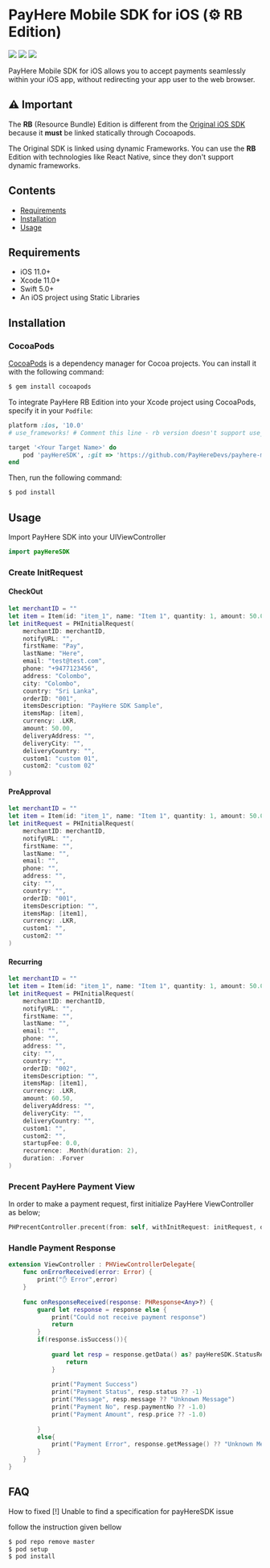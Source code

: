 # PayHere Mobile SDK for iOS (⚙️ RB Edition)
<p>
<a href="https://developer.apple.com/swift"><img src="https://img.shields.io/badge/language-swift5-f48041.svg?style=flat"></a>
<a href="https://developer.apple.com/ios"><img src="https://img.shields.io/badge/platform-iOS%208%2B-blue.svg?style=flat"></a>
<a><img src="https://img.shields.io/badge/CocoaPods-compatible-4BC51D.svg?style=flat"></a>
</p>

PayHere Mobile SDK for iOS allows you to accept payments seamlessly within your iOS app, without redirecting your app user to the web browser.

## ⚠️ Important

The __RB__ (Resource Bundle) Edition is different from the [Original iOS SDK](https://github.com/PayHereLK/payhere-mobilesdk-ios) because it __must__ be linked statically through Cocoapods. 

The Original SDK is linked using dynamic Frameworks. You can use the __RB__ Edition with technologies like React Native, since they don't support dynamic frameworks.

## Contents
-  [Requirements](#Requirements)
-  [Installation](#Installation)
-  [Usage](#Usage)

## Requirements
- iOS 11.0+
- Xcode 11.0+
- Swift 5.0+
- An iOS project using Static Libraries

## Installation

### CocoaPods

[CocoaPods](http://cocoapods.org) is a dependency manager for Cocoa projects. You can install it with the following command:

```bash
$ gem install cocoapods
```
To integrate PayHere RB Edition into your Xcode project using CocoaPods, specify it in your `Podfile`:

```ruby
platform :ios, '10.0'
# use_frameworks! # Comment this line - rb version doesn't support use_frameworks

target '<Your Target Name>' do
    pod 'payHereSDK', :git => 'https://github.com/PayHereDevs/payhere-mobilesdk-ios-rb.git'
end
```
Then, run the following command:

```bash
$ pod install
```

## Usage
Import PayHere SDK into your UIViewController 
```swift
import payHereSDK
```
### Create InitRequest

#### CheckOut
```swift
let merchantID = ""
let item = Item(id: "item_1", name: "Item 1", quantity: 1, amount: 50.0)
let initRequest = PHInitialRequest(
    merchantID: merchantID, 
    notifyURL: "", 
    firstName: "Pay", 
    lastName: "Here", 
    email: "test@test.com", 
    phone: "+9477123456", 
    address: "Colombo", 
    city: "Colombo", 
    country: "Sri Lanka", 
    orderID: "001", 
    itemsDescription: "PayHere SDK Sample", 
    itemsMap: [item], 
    currency: .LKR, 
    amount: 50.00,
    deliveryAddress: "", 
    deliveryCity: "", 
    deliveryCountry: "", 
    custom1: "custom 01", 
    custom2: "custom 02"
)
```
#### PreApproval
```swift
let merchantID = ""
let item = Item(id: "item_1", name: "Item 1", quantity: 1, amount: 50.0)
let initRequest = PHInitialRequest(
    merchantID: merchantID, 
    notifyURL: "", 
    firstName: "", 
    lastName: "", 
    email: "", 
    phone: "", 
    address: "", 
    city: "", 
    country: "", 
    orderID: "001", 
    itemsDescription: "", 
    itemsMap: [item1], 
    currency: .LKR, 
    custom1: "", 
    custom2: ""
)
```

#### Recurring
```swift
let merchantID = ""
let item = Item(id: "item_1", name: "Item 1", quantity: 1, amount: 50.0)
let initRequest = PHInitialRequest(
    merchantID: merchantID, 
    notifyURL: "", 
    firstName: "", 
    lastName: "", 
    email: "", 
    phone: "", 
    address: "", 
    city: "", 
    country: "", 
    orderID: "002", 
    itemsDescription: "", 
    itemsMap: [item1], 
    currency: .LKR, 
    amount: 60.50, 
    deliveryAddress: "", 
    deliveryCity: "", 
    deliveryCountry: "", 
    custom1: "", 
    custom2: "", 
    startupFee: 0.0, 
    recurrence: .Month(duration: 2), 
    duration: .Forver
)
```

### Precent PayHere Payment View
In order to make a payment request, first initialize PayHere ViewController as below;

```swift
PHPrecentController.precent(from: self, withInitRequest: initRequest, delegate: self)
```

### Handle Payment Response

```swift
extension ViewController : PHViewControllerDelegate{
    func onErrorReceived(error: Error) {
        print("✋ Error",error)
    }
    
    func onResponseReceived(response: PHResponse<Any>?) {
        guard let response = response else {
            print("Could not receive payment response")
            return
        }
        if(response.isSuccess()){
            
            guard let resp = response.getData() as? payHereSDK.StatusResponse else{
                return
            }
            
            print("Payment Success")
            print("Payment Status", resp.status ?? -1)
            print("Message", resp.message ?? "Unknown Message")
            print("Payment No", resp.paymentNo ?? -1.0)
            print("Payment Amount", resp.price ?? -1.0)
            
        }
        else{
            print("Payment Error", response.getMessage() ?? "Unknown Message")
        }
    }
}
```

## FAQ

How to fixed [!] Unable to find a specification for payHereSDK issue 

follow the instruction given bellow

```bash
$ pod repo remove master
$ pod setup
$ pod install
```
